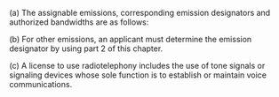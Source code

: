 (a) The assignable emissions, corresponding emission designators and authorized bandwidths are as follows:

(b) For other emissions, an applicant must determine the emission designator by using part 2 of this chapter.

(c) A license to use radiotelephony includes the use of tone signals or signaling devices whose sole function is to establish or maintain voice communications.

